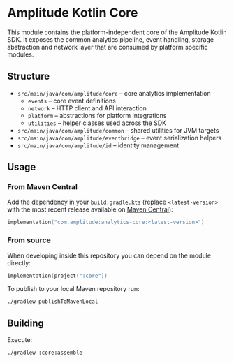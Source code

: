 # Amplitude Kotlin Core

This module contains the platform-independent core of the Amplitude Kotlin SDK. It exposes the common analytics pipeline, event handling, storage abstraction and network layer that are consumed by platform specific modules.

## Structure
- `src/main/java/com/amplitude/core` – core analytics implementation
    - `events` – core event definitions
    - `network` – HTTP client and API interaction
    - `platform` – abstractions for platform integrations
    - `utilities` – helper classes used across the SDK
- `src/main/java/com/amplitude/common` – shared utilities for JVM targets
- `src/main/java/com/amplitude/eventbridge` – event serialization helpers
- `src/main/java/com/amplitude/id` – identity management

## Usage

### From Maven Central
Add the dependency in your `build.gradle.kts` (replace `<latest-version>` with the most recent release available on [Maven Central](https://search.maven.org/artifact/com.amplitude/analytics-core)):

```kotlin
implementation("com.amplitude:analytics-core:<latest-version>")
```

### From source
When developing inside this repository you can depend on the module directly:

```kotlin
implementation(project(":core"))
```

To publish to your local Maven repository run:

```
./gradlew publishToMavenLocal
```

## Building
Execute:

```
./gradlew :core:assemble
```